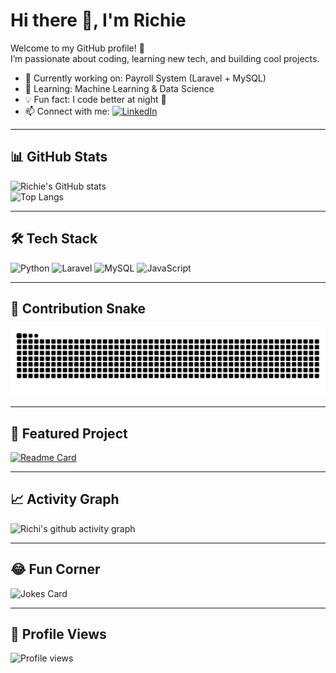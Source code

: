 # Hi there 👋, I'm Richie  

Welcome to my GitHub profile! 🚀  
I’m passionate about coding, learning new tech, and building cool projects.  

- 🔭 Currently working on: Payroll System (Laravel + MySQL)  
- 🌱 Learning: Machine Learning & Data Science  
- 💡 Fun fact: I code better at night 🌙  
- 📫 Connect with me: [![LinkedIn](https://img.shields.io/badge/LinkedIn-blue?logo=linkedin&logoColor=white)](https://www.linkedin.com)  

---

## 📊 GitHub Stats
![Richie's GitHub stats](https://github-readme-stats.vercel.app/api?username=Richi1000&show_icons=true&theme=radical)  
![Top Langs](https://github-readme-stats.vercel.app/api/top-langs/?username=Richi1000&layout=compact&theme=radical)  

---

## 🛠️ Tech Stack
![Python](https://img.shields.io/badge/Python-3776AB?logo=python&logoColor=white)
![Laravel](https://img.shields.io/badge/Laravel-FF2D20?logo=laravel&logoColor=white)
![MySQL](https://img.shields.io/badge/MySQL-005C84?logo=mysql&logoColor=white)
![JavaScript](https://img.shields.io/badge/JavaScript-F7DF1E?logo=javascript&logoColor=black)

---

## 🐍 Contribution Snake
![Snake animation](https://github.com/Richi1000/Richi1000/blob/output/snake.svg) 

---

## 🚀 Featured Project
[![Readme Card](https://github-readme-stats.vercel.app/api/pin/?username=Richi1000&repo=portfolio&theme=radical)](https://github.com/Richi1000/perusahaan-2025)

---

## 📈 Activity Graph
![Richi's github activity graph](https://github-readme-activity-graph.vercel.app/graph?username=Richi1000&theme=tokyo-night)  

---

## 😂 Fun Corner
![Jokes Card](https://readme-jokes.vercel.app/api)  

---

## 👀 Profile Views
![Profile views](https://komarev.com/ghpvc/?username=Richi1000&color=blueviolet)  


